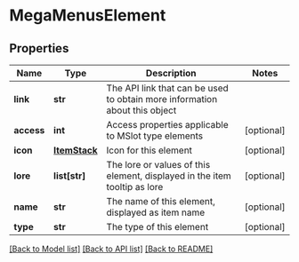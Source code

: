 # MegaMenusElement

## Properties
Name | Type | Description | Notes
------------ | ------------- | ------------- | -------------
**link** | **str** | The API link that can be used to obtain more information about this object | 
**access** | **int** | Access properties applicable to MSlot type elements | [optional] 
**icon** | [**ItemStack**](ItemStack.md) | Icon for this element | [optional] 
**lore** | **list[str]** | The lore or values of this element, displayed in the item tooltip as lore | [optional] 
**name** | **str** | The name of this element, displayed as item name | [optional] 
**type** | **str** | The type of this element | [optional] 

[[Back to Model list]](../README.md#documentation-for-models) [[Back to API list]](../README.md#documentation-for-api-endpoints) [[Back to README]](../README.md)


